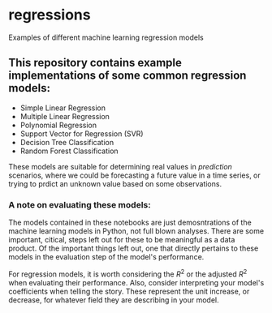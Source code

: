 # regressions
Examples of different machine learning regression models

## This repository contains example implementations of some common regression models:
+ Simple Linear Regression
+ Multiple Linear Regression
+ Polynomial Regression
+ Support Vector for Regression (SVR)
+ Decision Tree Classification
+ Random Forest Classification

These models are suitable for determining real values in *prediction* scenarios, where we could be forecasting a future value in a time series, or trying to prdict an unknown value based on some observations.

### A note on evaluating these models:
The models contained in these notebooks are just demosntrations of the machine learning models in Python, not full blown analyses. There are some important, citical, steps left out for these to be meaningful as a data product. Of the important things left out, one that directly pertains to these models in the evaluation step of the model's performance.

For regression models, it is worth considering the $R^{2}$ or the adjusted $R^{2}$ when evaluating their performance. Also, consider interpreting your model's coefficients when telling the story. These represent the unit increase, or decrease, for whatever field they are describing in your model.
